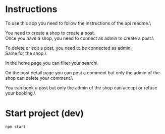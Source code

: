 # Instructions
To use this app you need to follow the instructions of the api readme.\

You need to create a shop to create a post.\
Once you have a shop, you need to connect as admin to create a post.\

To delete or edit a post, you need to be connected as admin.\
Same for the shop.\

In the home page you can filter your search\

On the post detail page you can post a comment but only the admin of the shop can delete your comment.\

You can book a post but only the admin of the shop can accept or refuse your booking.\

# Start project (dev)
```bash
npm start
```
